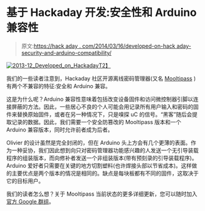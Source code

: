 # 基于 Hackaday 开发:安全性和 Arduino 兼容性

> 原文:[https://hack aday . com/2014/03/16/developed-on-hack aday-security-and-arduino-compatibility/](https://hackaday.com/2014/03/16/developed-on-hackaday-security-and-arduino-compatibility/)

[![2013-12_Developed_on_Hackaday](../Images/4126eb698213947e5ac36e95f300751f.png)T2】](http://hackaday.com/wp-content/uploads/2013/12/2013-12_developed_on_hackaday.png)

我们的一些读者注意到，Hackaday 社区开源离线密码管理器(又名 [Mooltipass](http://projects.hackaday.com/project/86-Mooltipass) )有两个不兼容的特征:安全和 Arduino 兼容。

这是为什么呢？Arduino 兼容性意味着包括改变设备固件和访问微控制器引脚以连接屏蔽的方法。因此，一些居心不良的个人可能会用记录所有用户输入和密码的固件来替换原始固件，或者在另一种情况下，只是嗅探 uC 的信号。“黑客”随后会提取记录的数据。因此，我们需要一个安全防篡改的 Mooltipass 版本和一个 Arduino 兼容版本，同时允许前者成为后者。

Olivier 的设计虽然是完全封闭的，但在 Arduino 头上方会有几个更薄的表面。作为一种妥协，我们因此想到向只对密码管理器功能感兴趣的人发送一个无引导装载程序的组装版本，而向修补者发送一个非组装版本(带有预刻录的引导装载程序)。Arduino 爱好者只需要在关键的地方切割塑料(也许焊接头部以节省成本)。这样做的主要优点是两个版本的情况是相同的。缺点是每块板都有不同的固件，这取决于它的目标用户。

我们的读者怎么想？关于 Mooltipass 当前状态的更多详细更新，您可以随时加入[官方 Google 群组](https://groups.google.com/forum/?hl=en#!forum/mooltipass)。